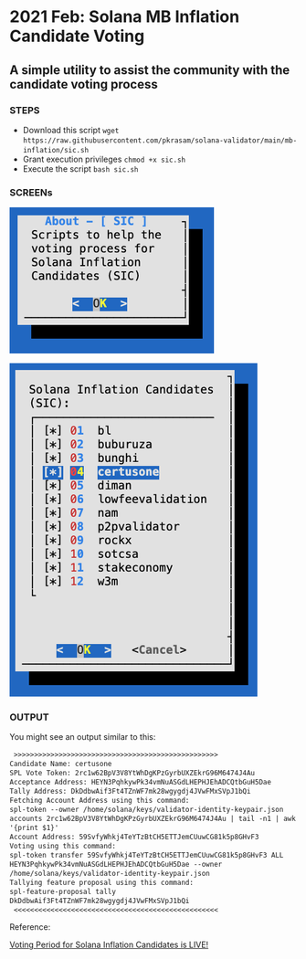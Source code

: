 # 2021 Feb: Solana MB Inflation Candidate Voting

## A simple utility to assist the community with the candidate voting process

### STEPS

- Download this script
  `wget https://raw.githubusercontent.com/pkrasam/solana-validator/main/mb-inflation/sic.sh`
- Grant execution privileges
  `chmod +x sic.sh`
- Execute the script
  `bash sic.sh`

### SCREENs

![SIC About](images/sic_about.png)

![SIC Candidates](images/sic_candidates.png)

### OUTPUT

You might see an output similar to this:

```
 >>>>>>>>>>>>>>>>>>>>>>>>>>>>>>>>>>>>>>>>>>>>>>>>>>
Candidate Name: certusone
SPL Vote Token: 2rc1w62BpV3V8YtWhDgKPzGyrbUXZEkrG96M6474J4Au
Acceptance Address: HEYN3PqhkywPk34vmNuASGdLHEPHJEhADCQtbGuH5Dae
Tally Address: DkDdbwAif3Ft4TZnWF7mk28wgygdj4JVwFMxSVpJ1bQi
Fetching Account Address using this command:
spl-token --owner /home/solana/keys/validator-identity-keypair.json accounts 2rc1w62BpV3V8YtWhDgKPzGyrbUXZEkrG96M6474J4Au | tail -n1 | awk '{print $1}'
Account Address: 59SvfyWhkj4TeYTzBtCH5ETTJemCUuwCG81k5p8GHvF3
Voting using this command:
spl-token transfer 59SvfyWhkj4TeYTzBtCH5ETTJemCUuwCG81k5p8GHvF3 ALL HEYN3PqhkywPk34vmNuASGdLHEPHJEhADCQtbGuH5Dae --owner /home/solana/keys/validator-identity-keypair.json
Tallying feature proposal using this command:
spl-feature-proposal tally DkDdbwAif3Ft4TZnWF7mk28wgygdj4JVwFMxSVpJ1bQi
 <<<<<<<<<<<<<<<<<<<<<<<<<<<<<<<<<<<<<<<<<<<<<<<<<<
```

Reference:

[Voting Period for Solana Inflation Candidates is LIVE!](https://forums.solana.com/t/voting-period-for-solana-inflation-candidates-is-live/1113)
